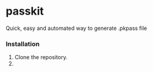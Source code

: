 passkit
=======

Quick, easy and automated way to generate .pkpass file

### Installation

1. Clone the repository.
2. 